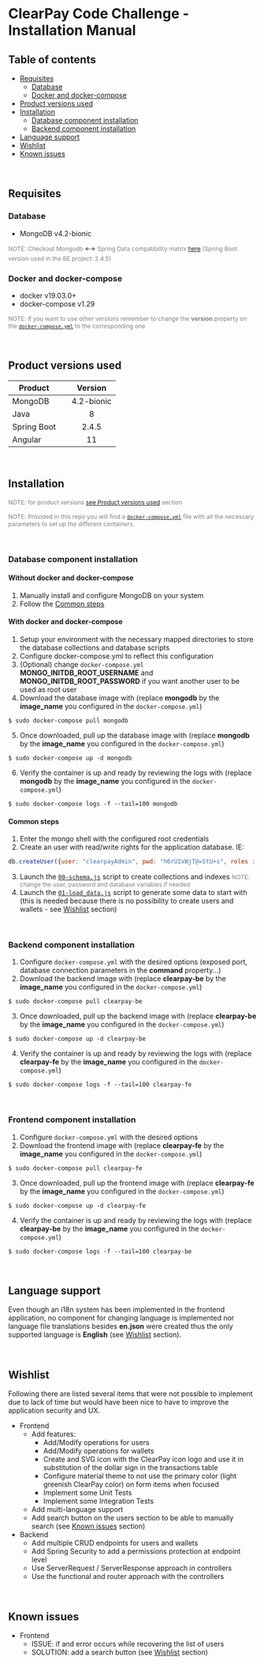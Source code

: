 # ClearPay Code Challenge - Installation Manual

## Table of contents

- [Requisites](#requisites)
  - [Database](#database)
  - [Docker and docker-compose](#docker-and-docker-compose)
- [Product versions used](#product-versions-used)
- [Installation](#installation)
  - [Database component installation](#database-component-installation)
  - [Backend component installation](#backend-component-installation)
- [Language support](#language-support)
- [Wishlist](#wishlist)
- [Known issues](#known-issues)

<br/>

## Requisites

### Database

- MongoDB v4.2-bionic

<span style="font-size: 12px; color: gray;">NOTE: Checkout Mongodb 🠈🠊 Spring Data compatibility matrix [here](https://docs.spring.io/spring-data/mongodb/docs/current/reference/html/#compatibility.matrix)
(Spring Boot version used in the BE project: 2.4.5)</span>

### Docker and docker-compose

- docker v19.03.0+
- docker-compose v1.29

<span style="font-size: 12px; color: gray;">NOTE: if you want to use other versions remember to change the **version** property on the [`docker-compose.yml`](docker/docker-compose.yml) to the corresponding one</span>

<br/>

## Product versions used

  | Product | | Version |
  |---|---|:-:|
  | MongoDB | | 4.2-bionic
  | Java | | 8 |
  | Spring Boot | | 2.4.5 |
  | Angular | | 11 |

<br/>

## Installation

<span style="font-size: 12px; color: gray;">NOTE: for product versions [see Product versions used](#product-versions-used) section</span>

<span style="font-size: 12px; color: gray;">NOTE: Provided in this repo you will find a [`docker-compose.yml`](docker/docker-compose.yml) file with all the necessary parameters to set up the different containers.</span>

<br/>

### Database component installation

#### Without docker and docker-compose

1. Manually install and configure MongoDB on your system
2. Follow the [Common steps](#common-steps)

#### With docker and docker-compose

1. Setup your environment with the necessary mapped directories to store the database collections and database scripts
2. Configure docker-compose.yml to reflect this configuration
3. (Optional) change `docker-compose.yml` **MONGO_INITDB_ROOT_USERNAME** and **MONGO_INITDB_ROOT_PASSWORD** if you want another user to be used as root user
4. Download the database image with (replace **mongodb** by the **image_name** you configured in the `docker-compose.yml`)

```console
$ sudo docker-compose pull mongodb
```

5. Once downloaded, pull up the database image with (replace **mongodb** by the **image_name** you configured in the `docker-compose.yml`)

```console
$ sudo docker-compose up -d mongodb
```

6. Verify the container is up and ready by reviewing the logs with (replace **mongodb** by the **image_name** you configured in the `docker-compose.yml`)

```console
$ sudo docker-compose logs -f --tail=100 mongodb
```

#### Common steps

1. Enter the mongo shell with the configured root credentials
2. Create an user with read/write rights for the application database. IE:

```javascript
db.createUser({user: "clearpayAdmin", pwd: "h6rU2xWjT@=StU+s", roles : [{role: "readWrite", db: "clearpay"}]});
```

3. Launch the [`00-schema.js`](/scripts/00-schema.js) script to create collections and indexes <span style="font-size: 12px; color: gray;">NOTE: change the user, password and database variables if needed</span>
4. Launch the [`01-load_data.js`](/scripts/01-load_data.js) script to generate some data to start with (this is needed because there is no possibility to create users and wallets - see [Wishlist](#wishlist) section)

<br/>

### Backend component installation

1. Configure `docker-compose.yml` with the desired options (exposed port, database connection parameters in the **command** property...)
2. Download the backend image with (replace **clearpay-be** by the **image_name** you configured in the `docker-compose.yml`)

``` console
$ sudo docker-compose pull clearpay-be
```

3. Once downloaded, pull up the backend image with (replace **clearpay-be** by the **image_name** you configured in the `docker-compose.yml`)

```console
$ sudo docker-compose up -d clearpay-be
```

4. Verify the container is up and ready by reviewing the logs with (replace **clearpay-fe** by the **image_name** you configured in the `docker-compose.yml`)

```console
$ sudo docker-compose logs -f --tail=100 clearpay-fe
```

<br/>

### Frontend component installation

1. Configure `docker-compose.yml` with the desired options
2. Download the frontend image with (replace **clearpay-fe** by the **image_name** you configured in the `docker-compose.yml`)

```console
$ sudo docker-compose pull clearpay-fe
```

3. Once downloaded, pull up the frontend image with (replace **clearpay-fe** by the **image_name** you configured in the `docker-compose.yml`)

```console
$ sudo docker-compose up -d clearpay-fe
```

4. Verify the container is up and ready by reviewing the logs with (replace **clearpay-be** by the **image_name** you configured in the `docker-compose.yml`)

```
$ sudo docker-compose logs -f --tail=100 clearpay-be
```

<br/>

## Language support

Even though an i18n system has been implemented in the frontend application, no component for changing language is implemented nor language file translations besides **en.json** were created thus the only supported language is **English** (see [Wishlist](#wishlist) section).

<br/>

## Wishlist

Following there are listed several items that were not possible to implement due to lack of time but would have been nice to have to improve the application security and UX.

- Frontend
  - Add features:
    - Add/Modify operations for users
    - Add/Modify operations for wallets
    - Create and SVG icon with the ClearPay icon logo and use it in substitution of the dollar sign in the transactions table
    - Configure material theme to not use the primary color (light greenish ClearPay color) on form items when focused
    - Implement some Unit Tests
    - Implement some Integration Tests
  - Add multi-language support
  - Add search button on the users section to be able to manually search (see [Known issues](#known-issues) section)
- Backend
  - Add multiple CRUD endpoints for users and wallets
  - Add Spring Security to add a permissions protection at endpoint level
  - Use ServerRequest / ServerResponse approach in controllers
  - Use the functional and router approach with the controllers

<br/>

## Known issues

- Frontend
  - ISSUE: if and error occurs while recovering the list of users
  - SOLUTION: add a search button (see [Wishlist](#wishlist) section)